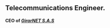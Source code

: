 
## Telecommunications Engineer.

#### CEO of [**_GirarNET S.A.S_**](https://www.linkedin.com/in/girarnet-s-a-s-51b319224/)

<!--![Pandas](https://drive.google.com/uc?export=view&id=1HF2v68At0PafkicsHqkcoqlPf5sfRBCu)


### Hi there,I'm Juan Navarro 👋 -->

<!--
**Navarrojuan212/Navarrojuan212** is a ✨ _special_ ✨ repository because its `README.md` (this file) appears on your GitHub profile.

Here are some ideas to get you started:

- 🔭 I’m currently working on ...
- 🌱 I’m currently learning ...
- 👯 I’m looking to collaborate on ...
- 🤔 I’m looking for help with ...
- 💬 Ask me about ...
- 📫 How to reach me: ...
- 😄 Pronouns: ...
- ⚡ Fun fact: ...
-->
